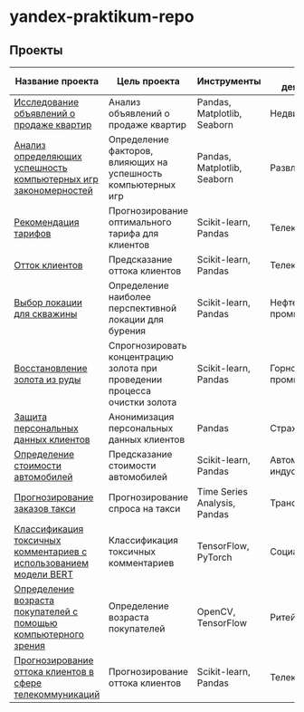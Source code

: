 # yandex-praktikum-repo

## Проекты

| Название проекта| Цель проекта | Инструменты | Сфера деятельности |
|---------------------------------------|--------------|-------------|---------------------|
| [Исследование объявлений о продаже квартир](https://github.com/iLvoznyi/yandex-praktikum-repo/blob/main/Исследование%20объявлений%20о%20продаже%20квартир/real%20estate%20analysis.ipynb) | Анализ объявлений о продаже квартир | Pandas, Matplotlib, Seaborn | Недвижимость |
| [Анализ определяющих успешность компьютерных игр закономерностей](https://github.com/iLvoznyi/yandex-praktikum-repo/blob/main/Анализ%20определяющих%20успешность%20компьютерных%20игр%20закономерностей%20для%20интернет-магазина%20%22Стримчик%22/video%20game%20sales%20analysis.ipynb) | Определение факторов, влияющих на успешность компьютерных игр | Pandas, Matplotlib, Seaborn | Развлечения |
| [Рекомендация тарифов](https://github.com/iLvoznyi/yandex-praktikum-repo/blob/main/Рекомендация%20тарифов/tariff%20recommendation.ipynb) | Прогнозирование оптимального тарифа для клиентов | Scikit-learn, Pandas | Телекоммуникации |
| [Отток клиентов](https://github.com/iLvoznyi/yandex-praktikum-repo/blob/main/Отток%20клиентов/customer%20churn%20prediction.ipynb) | Предсказание оттока клиентов | Scikit-learn, Pandas | Телекоммуникации |
| [Выбор локации для скважины](https://github.com/iLvoznyi/yandex-praktikum-repo/blob/main/Выбор%20локации%20для%20скважины/oil%20well%20location%20selection.ipynb) | Определение наиболее перспективной локации для бурения | Scikit-learn, Pandas | Нефтегазовая промышленность |
| [Восстановление золота из руды](https://github.com/iLvoznyi/yandex-praktikum-repo/blob/main/Восстановление%20золота%20из%20руды/gold%20recovery%20prediction.ipynb) | Спрогнозировать концентрацию золота при проведении процесса очистки золота | Scikit-learn, Pandas | Горнодобывающая промышленность |
| [Защита персональных данных клиентов](https://github.com/iLvoznyi/yandex-praktikum-repo/blob/main/Защита%20персональных%20данных%20клиентов/data%20anonymization%20for%20insurance%20company.ipynb) | Анонимизация персональных данных клиентов | Pandas | Страхование |
| [Определение стоимости автомобилей](https://github.com/iLvoznyi/yandex-praktikum-repo/blob/main/Определение%20стоимости%20автомобилей/car%20price%20prediction.ipynb) | Предсказание стоимости автомобилей | Scikit-learn, Pandas | Автомобильная индустрия |
| [Прогнозирование заказов такси](https://github.com/iLvoznyi/yandex-praktikum-repo/blob/main/Прогнозирование%20заказов%20такси/taxi%20demand%20forecasting.ipynb) | Прогнозирование спроса на такси | Time Series Analysis, Pandas | Транспорт |
| [Классификация токсичных комментариев с использованием модели BERT](https://github.com/iLvoznyi/yandex-praktikum-repo/blob/main/Классификация%20токсичных%20комментариев%20с%20использованием%20модели%20BERT/BERT_toxic_comment_classification.ipynb) | Классификация токсичных комментариев | TensorFlow, PyTorch | Социальные медиа |
| [Определение возраста покупателей с помощью компьютерного зрения](https://github.com/iLvoznyi/yandex-praktikum-repo/blob/main/Определение%20возраста%20покупателей%20с%20помощью%20компьютерного%20зрения/determining%20the%20age%20of%20buyers.ipynb) | Определение возраста покупателей | OpenCV, TensorFlow | Ритейл |
| [Прогнозирование оттока клиентов в сфере телекоммуникаций](https://github.com/iLvoznyi/yandex-praktikum-repo/blob/main/Прогнозирование%20оттока%20клиентов%20в%20сфере%20телекоммуникаций/model%20for%20predicting%20the%20outflow%20of%20telecom%20operator%20customers.ipynb) | Прогнозирование оттока клиентов | Scikit-learn, Pandas | Телекоммуникации |
